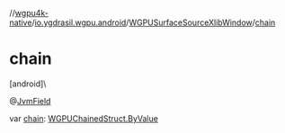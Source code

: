 //[wgpu4k-native](../../../index.md)/[io.ygdrasil.wgpu.android](../index.md)/[WGPUSurfaceSourceXlibWindow](index.md)/[chain](chain.md)

# chain

[android]\

@[JvmField](https://kotlinlang.org/api/core/kotlin-stdlib/kotlin.jvm/-jvm-field/index.html)

var [chain](chain.md): [WGPUChainedStruct.ByValue](../-w-g-p-u-chained-struct/-by-value/index.md)